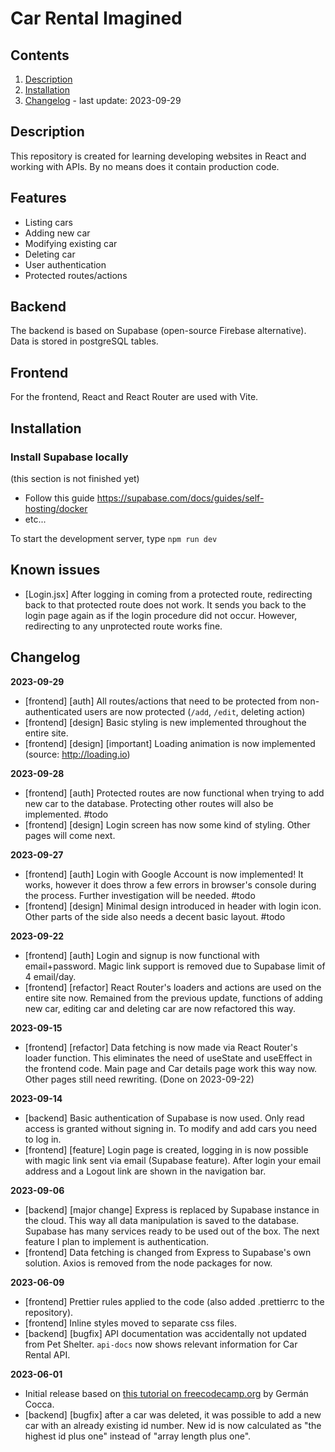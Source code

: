 # Car Rental Imagined

## Contents

1. [Description](#introduction)
2. [Installation](#installation)
3. [Changelog](#changelog) - last update: 2023-09-29

## Description

This repository is created for learning developing websites in React and working with APIs. By no means does it contain production code.

## Features

- Listing cars
- Adding new car
- Modifying existing car
- Deleting car
- User authentication
- Protected routes/actions

## Backend

The backend is based on Supabase (open-source Firebase alternative). Data is stored in postgreSQL tables.

## Frontend

For the frontend, React and React Router are used with Vite.

## Installation

### Install Supabase locally

(this section is not finished yet)

- Follow this guide https://supabase.com/docs/guides/self-hosting/docker
- etc...

To start the development server, type `npm run dev`

## Known issues

- [Login.jsx] After logging in coming from a protected route, redirecting back to that protected route does not work. It sends you back to the login page again as if the login procedure did not occur. However, redirecting to any unprotected route works fine.

## Changelog

**2023-09-29**

- [frontend] [auth] All routes/actions that need to be protected from non-authenticated users are now protected (`/add`, `/edit`, deleting action)
- [frontend] [design] Basic styling is new implemented throughout the entire site.
- [frontend] [design] [important] Loading animation is now implemented (source: http://loading.io)

**2023-09-28**

- [frontend] [auth] Protected routes are now functional when trying to add new car to the database. Protecting other routes will also be implemented. #todo
- [frontend] [design] Login screen has now some kind of styling. Other pages will come next.

**2023-09-27**

- [frontend] [auth] Login with Google Account is now implemented! It works, however it does throw a few errors in browser's console during the process. Further investigation will be needed. #todo
- [frontend] [design] Minimal design introduced in header with login icon. Other parts of the side also needs a decent basic layout. #todo

**2023-09-22**

- [frontend] [auth] Login and signup is now functional with email+password. Magic link support is removed due to Supabase limit of 4 email/day.
- [frontend] [refactor] React Router's loaders and actions are used on the entire site now. Remained from the previous update, functions of adding new car, editing car and deleting car are now refactored this way.

**2023-09-15**

- [frontend] [refactor] Data fetching is now made via React Router's loader function. This eliminates the need of useState and useEffect in the frontend code. Main page and Car details page work this way now. Other pages still need rewriting. (Done on 2023-09-22)

**2023-09-14**

- [backend] Basic authentication of Supabase is now used. Only read access is granted without signing in. To modify and add cars you need to log in.
- [frontend] [feature] Login page is created, logging in is now possible with magic link sent via email (Supabase feature). After login your email address and a Logout link are shown in the navigation bar.

**2023-09-06**

- [backend] [major change] Express is replaced by Supabase instance in the cloud. This way all data manipulation is saved to the database. Supabase has many services ready to be used out of the box. The next feature I plan to implement is authentication.
- [frontend] Data fetching is changed from Express to Supabase's own solution. Axios is removed from the node packages for now.

**2023-06-09**

- [frontend] Prettier rules applied to the code (also added .prettierrc to the repository).
- [frontend] Inline styles moved to separate css files.
- [backend] [bugfix] API documentation was accidentally not updated from Pet Shelter. `api-docs` now shows relevant information for Car Rental API.

**2023-06-01**

- Initial release based on [this tutorial on freecodecamp.org](https://www.freecodecamp.org/news/build-consume-and-document-a-rest-api/) by Germán Cocca.
- [backend] [bugfix] after a car was deleted, it was possible to add a new car with an already existing id number. New id is now calculated as "the highest id plus one" instead of "array length plus one".
